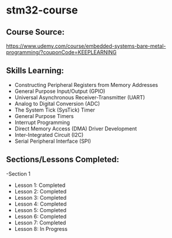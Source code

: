 # stm32-course

## Course Source: 
https://www.udemy.com/course/embedded-systems-bare-metal-programming/?couponCode=KEEPLEARNING

## Skills Learning:
- Constructing Peripheral Registers from Memory Addresses
- General Purpose Input/Output (GPIO)
- Universal Asynchronous Receiver-Transmitter (UART)
- Analog to Digital Conversion (ADC)
- The System Tick (SysTick) Timer
- General Purpose Timers
- Interrupt Programming
- Direct Memory Access (DMA) Driver Development
- Inter-Integrated Circuit (I2C)
- Serial Peripheral Interface (SPI)

## Sections/Lessons Completed:
-Section 1
  - Lesson 1: Completed
  - Lesson 2: Completed
  - Lesson 3: Completed
  - Lesson 4: Completed
  - Lesson 5: Completed
  - Lesson 6: Completed
  - Lesson 7: Completed
  - Lesson 8: In Progress